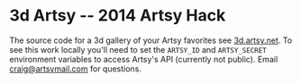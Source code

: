 # 3d Artsy -- 2014 Artsy Hack

The source code for a 3d gallery of your Artsy favorites see [3d.artsy.net](http://3d.artsy.net). To see this work locally you'll need to set the `ARTSY_ID` and `ARTSY_SECRET` environment variables to access Artsy's API (currently not public). Email [craig@artsymail.com](mailto:craig@artsymail.com) for questions.